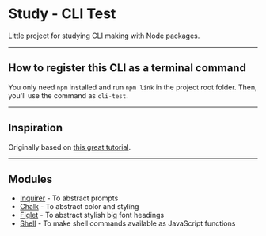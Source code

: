 # Study - CLI Test

Little project for studying CLI making with Node packages.

---

## How to register this CLI as a terminal command

You only need `npm` installed and run `npm link` in the project root folder. Then, you'll use the command as `cli-test`.

---

## Inspiration

Originally based on [this great tutorial](https://codeburst.io/building-a-node-js-interactive-cli-3cb80ed76c86).

---

## Modules

- [Inquirer](https://github.com/SBoudrias/Inquirer.js) - To abstract prompts
- [Chalk](https://github.com/chalk/chalk) - To abstract color and styling
- [Figlet](https://github.com/patorjk/figlet.js) - To abstract stylish big font headings
- [Shell](https://github.com/shelljs/shelljs) - To make shell commands available as JavaScript functions
